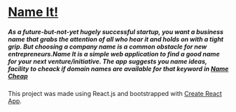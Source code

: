 # [Name It!](https://nameit-react.netlify.app/)

##### As a future-but-not-yet hugely successful startup, you want a business name that grabs the attention of all who hear it and holds on with a tight grip. But choosing a company name is a common obstacle for new entrepreneurs.Name It is a simple web application to find a good name for your next venture/initiative. The app suggests you name ideas, facility to cheack if domain names are available for that keyword in [Name Cheap](https://www.namecheap.com/)

This project was made using React.js and  bootstrapped with [Create React App](https://github.com/facebook/create-react-app).
